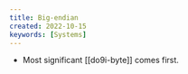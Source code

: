 ```yaml
---
title: Big-endian
created: 2022-10-15
keywords: [Systems]
---
```


- Most significant [[do9i-byte]] comes first.
